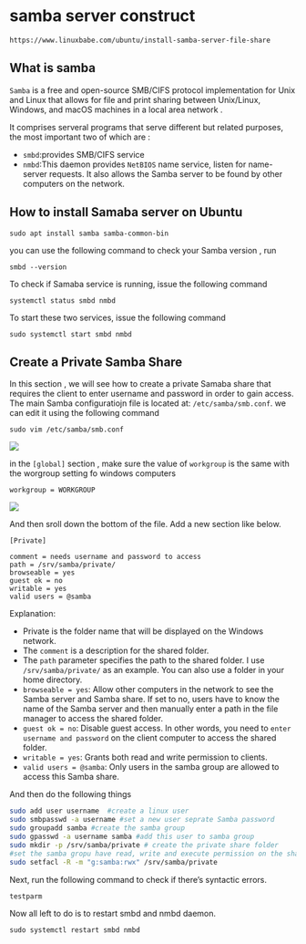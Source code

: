 # samba server construct 


```
https://www.linuxbabe.com/ubuntu/install-samba-server-file-share
```




## What is samba 


`Samba` is a free and open-source SMB/CIFS protocol implementation for Unix and Linux that allows for file and print sharing between Unix/Linux, Windows, and macOS machines in a local area network . 

It comprises serveral programs that serve different but related purposes, the most important two of which are :

- `smbd`:provides SMB/CIFS service 
- `nmbd`:This daemon provides `NetBIOS` name service, listen for name-server requests. It also allows the Samba server to be found by other computers on the network.


## How to install Samaba server on Ubuntu  

```
sudo apt install samba samba-common-bin 
```

you can use the following command to check your Samba version , run 
```
smbd --version 
```
To check if Samaba service is running, issue the following command 
```
systemctl status smbd nmbd 
```
To start these two services, issue the following command 
```
sudo systemctl start smbd nmbd 
```


## Create a Private Samba Share 

In this section , we will see how to create a private Samaba share that requires the client to enter username and password in order to gain access. <br/>
The main Samba configuratiojn file is located at: `/etc/samba/smb.conf`. we can edit it using the following command 

```
sudo vim /etc/samba/smb.conf 
```

![](https://www.linuxbabe.com/wp-content/uploads/2017/01/samba-share-ubuntu.png)

in the `[global]` section , make sure the value of `workgroup` is the same with the worgroup setting fo windows computers 

```
workgroup = WORKGROUP 
```

![](https://www.linuxbabe.com/wp-content/uploads/2017/01/samba-ubuntu-server.png)

And then sroll down the bottom of the file. Add a new section like below. 


```
[Private]

comment = needs username and password to access
path = /srv/samba/private/
browseable = yes
guest ok = no
writable = yes
valid users = @samba
```
Explanation:

- Private is the folder name that will be displayed on the Windows network.
- The `comment` is a description for the shared folder.
- The `path` parameter specifies the path to the shared folder. I use `/srv/samba/private/` as an example. You can also use a folder in your home directory.
- `browseable = yes`: Allow other computers in the network to see the Samba server and Samba share. If set to no, users have to know the name of the Samba server and then manually enter a path in the file manager to access the shared folder.
- `guest ok = no`: Disable guest access. In other words, you need to `enter username and password` on the client computer to access the shared folder.
- `writable = yes`: Grants both read and write permission to clients.
- `valid users = @samba`: Only users in the samba group are allowed to access this Samba share.

And then do the following things 

```bash
sudo add user username  #create a linux user 
sudo smbpasswd -a username #set a new user seprate Samba password  
sudo groupadd samba #create the samba group 
sudo gpasswd -a username samba #add this user to samba group
sudo mkdir -p /srv/samba/private # create the private share folder
#set the samba gropu have read, write and execute permission on the shared folder  
sudo setfacl -R -m "g:samba:rwx" /srv/samba/private 

```

Next, run the following command to check if there’s syntactic errors.
```
testparm
```
Now all left to do is to restart smbd and nmbd daemon.
```
sudo systemctl restart smbd nmbd
```